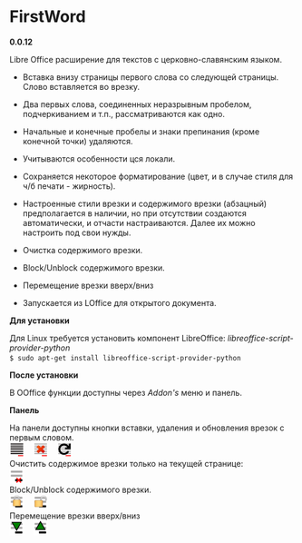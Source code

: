 # FirstWord

**0.0.12**

Libre Office расширение для текстов с церковно-славянским языком.  

- Вставка внизу страницы первого слова со следующей страницы. Слово вставляется во врезку.
- Два первых слова, соединенных неразрывным пробелом, подчеркиванием и т.п., рассматриваются как одно.
- Начальные и конечные пробелы и знаки препинания (кроме конечной точки) удаляются.
- Учитываются особенности цся локали.
- Сохраняется некоторое форматирование (цвет, и в случае стиля для ч/б печати - жирность).
- Настроенные стили врезки и содержимого врезки (абзацный) предполагается в наличии, но при отсутствии создаются автоматически, и отчасти настраиваются. Далее их можно настроить под свои нужды.
- Очистка содержимого врезки.
- Block/Unblock содержимого врезки.
- Перемещение врезки вверх/вниз 


- Запускается из LOffice для открытого документа.


**Для установки**  

Для Linux требуется установить компонент LibreOffice: *libreoffice-script-provider-python*  
``$ sudo apt-get install libreoffice-script-provider-python``  

**После установки**  

В OOffice функции доступны через _Addon's_ меню и панель.  


**Панель**  

На панели доступны кнопки вставки, удаления и обновления врезок с первым словом.     
![Вставка](src/Images/FW_16.png) &nbsp;&nbsp; ![Удаление](src/Images/FWRem_16.png) &nbsp;&nbsp; ![Обновление](src/Images/FWUpd_16.png)  
Очистить содержимое врезки только на текущей странице:  
![Очистить текущую врезку](src/Images/FWClean_16.png)  
Block/Unblock содержимого врезки.  
![Защитить содержимое врезки](src/Images/FWProtect_16.png) &nbsp;&nbsp; ![Разблокировать содержимое врезки](src/Images/FWUnProtect_16.png)  
Перемещение врезки вверх/вниз   
![Опустить содержимое врезки на 0.05](src/Images/FWDown_16.png) &nbsp;&nbsp; ![поднять содержимое врезки на 0.05](src/Images/FWUp_16.png)  

  


